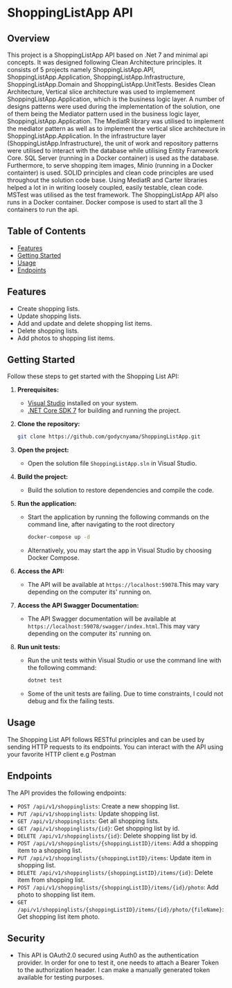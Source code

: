 # ShoppingListApp API

## Overview

This project is a ShoppingListApp API based on .Net 7 and minimal api concepts. It was designed following Clean Architecture principles. It consists of 5 projects namely ShoppingListApp.API, ShoppingListApp.Application, ShoppingListApp.Infrastructure, ShoppingListApp.Domain and ShoppingListApp.UnitTests.
Besides Clean Architecture, Vertical slice architecture was used to implemement ShoppingListApp.Application, which is the business logic layer.
A number of designs patterns were used during the implementation of the solution, one of them being the  Mediator pattern used in the business logic layer, ShoppingListApp.Application. The MediatR library was utilised to implement the mediator pattern as well as to implement the vertical slice architecture in ShoppingListApp.Application. In the infrastructure layer (ShoppingListApp.Infrastructure), the unit of work and repository patterns were utilised to interact with the database while utilising Entity Framework Core. SQL Server (running in a Docker container) is used as the database. Furthermore, to serve shopping item images, Minio (running in a Docker containter) is used. SOLID principles and clean code principles are used throughout the solution code base. Using MediatR and Carter libraries helped a lot in in writing loosely coupled, easily testable, clean code. MSTest was utilised as the test framework.
The ShoppingListApp API also runs in a Docker container. Docker compose is used to start all the 3 containers to run the api.

## Table of Contents

- [Features](#features)
- [Getting Started](#getting-started)
- [Usage](#usage)
- [Endpoints](#endpoints)

## Features

- Create shopping lists.
- Update shopping lists.
- Add and update and delete shopping list items.
- Delete shopping lists.
- Add photos to shopping list items. 

## Getting Started

Follow these steps to get started with the Shopping List API:

1. **Prerequisites:**
   - [Visual Studio](https://visualstudio.microsoft.com/) installed on your system.
   - [.NET Core SDK 7](https://dotnet.microsoft.com/download/dotnet) for building and running the project.

2. **Clone the repository:**
   ```bash
   git clone https://github.com/godycnyama/ShoppingListApp.git
   ```

3. **Open the project:**
   - Open the solution file `ShoppingListApp.sln` in Visual Studio.

4. **Build the project:**
   - Build the solution to restore dependencies and compile the code.
     
5. **Run the application:**
   - Start the application by running the following commands on the command line, after navigating to the root directory
       ```bash
     docker-compose up -d
     ```
    - Alternatively, you may start the app in Visual Studio by choosing Docker Compose.
       
7. **Access the API:**
   - The API will be available at `https://localhost:59078`.This may vary depending on the computer its' running on.

8. **Access the API Swagger Documentation:**
   - The API Swagger documentation will be available at `https://localhost:59078/swagger/index.html`.This may vary depending on the computer its' running on.

9. **Run unit tests:**
   - Run the unit tests within Visual Studio or use the command line with the following command:
     ```bash
     dotnet test
     ```
   - Some of the unit tests are failing. Due to time constraints, l could not debug and fix the failing tests.

## Usage

The Shopping List API follows RESTful principles and can be used by sending HTTP requests to its endpoints. You can interact with the API using your favorite HTTP client e.g Postman

## Endpoints

The API provides the following endpoints:

- `POST /api/v1/shoppinglists`: Create a new shopping list.
- `PUT /api/v1/shoppinglists`: Update shopping list.
- `GET /api/v1/shoppinglists`: Get all shopping lists.
- `GET /api/v1/shoppinglists/{id}`: Get shopping list by id.
- `DELETE /api/v1/shoppinglists/{id}`: Delete shopping list by id.
- `POST /api/v1/shoppinglists/{shoppingListID}/items`: Add a shopping item to a shopping list.
- `PUT /api/v1/shoppinglists/{shoppingListID}/items`: Update item in shopping list.
- `DELETE /api/v1/shoppinglists/{shoppingListID}/items/{id}`: Delete item from shopping list.
- `POST /api/v1/shoppinglists/{shoppingListID}/items/{id}/photo`: Add photo to shopping list item.
- `GET /api/v1/shoppinglists/{shoppingListID}/items/{id}/photo/{fileName}`: Get shopping list item photo.

## Security
- This API is OAuth2.0 secured using Auth0 as the authentication provider. In order for one to test it, one needs to attach a Bearer Token to the authorization header. I can make a manually generated token available for testing purposes.
